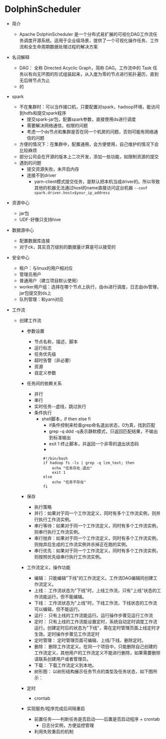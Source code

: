# DolphinScheduler
- 简介
    - Apache DolphinScheduler 是一个分布式易扩展的可视化DAG工作流任务调度开源系统。适用于企业级场景，提供了一个可视化操作任务、工作流和全生命周期数据处理过程的解决方案 
- 名词解释
    - DAG： 全称 Directed Acyclic Graph，简称 DAG。工作流中的 Task 任务以有向无环图的形式组装起来，从入度为零的节点进行拓扑遍历，直到无后继节点为止
    - 的
- spark
    - 不在集群时：可以当作接口机，只要配置对spark，hadoop环境，能访问到hdfs和提交spark程序
        - 提交spark-jar包，配置spark参数，直接使用ds进行调度
        - 需要解决网络通信，权限的问题
        - 考虑一个ds节点和集群是否在同一个机房的问题，否则可能有网络通信的问题
    - 方便的情况下：在集群中，配置通用，会方便使用，自己维护的情况下会比较麻烦
    - 部分公司会在开源的版本上二次开发，添加一些功能，如限制资源的提交
    - 遇到的问题
        - 提交资源失败，未开启内存
        - 连接不到driver
            - yarn-client模式提交任务，是默认把本机当成driver的。所以导致其他的机器无法通过host的name直接访问这台机器 `--conf spark.driver.host=$your_ip_address`

- 资源中心
    - jar包
    - UDF-好像只支持hive
- 数据源中心
    - 配置数据库连接
    - 对于ck，其实百万级别的数据量计算是可以接受的
- 安全中心
    - 租户：与linux的用户相对应
    - 管理员用户
    - 普通用户（建立项目默认使用）
    - worker用户组：选择在哪个节点上执行，由ds进行调度，日志由ds管理，jar包提交到ds上
    - 队列管理：和yarn对应
- 工作流
    - 创建工作流
        - 参数设置
            - 节点名称，描述，脚本
            - 运行标志
            - 任务优先级
            - 超时告警（非必要）
            - 资源
            - 自定义参数
        - 任务间的依赖关系
            - 并行
            - 串行
            - 实时任务--虚线，跳过执行
            - 条件执行
                - shell脚本，if then else fi
                    - if条件控制来检查grep命名退出状态，0为真，找到匹配
                    - grep -q ddd -q表示静默模式，只返回匹配结果，不输出到标准输出
                    - exit 1 终止脚本，并返回一个非零的退出状态码
                    -
                ```
                    #!/bin/bash
                    if hadoop fs -ls | grep -q lzm_text; then
                        echo "任务存在.退出"
                        exit 1
                    else
                        echo "任务不存在"
                    fi
                ```
                
        - 保存
            - 执行策略
            - 并行：如果对于同一个工作流定义，同时有多个工作流实例，则并行执行工作流实例。
            - 串行等待：如果对于同一个工作流定义，同时有多个工作流实例，则串行执行工作流实例。
            - 串行抛弃：如果对于同一个工作流定义，同时有多个工作流实例，则抛弃后生成的工作流实例并杀掉正在跑的实例。
            - 串行优先：如果对于同一个工作流定义，同时有多个工作流实例，则按照优先级串行执行工作流实例。
        - 工作流定义，操作功能
            -  编辑： 只能编辑"下线"的工作流定义。工作流DAG编辑同创建工作流定义。
            - 上线： 工作流状态为"下线"时，上线工作流，只有"上线"状态的工作流能运行，但不能编辑。
            - 下线： 工作流状态为"上线"时，下线工作流，下线状态的工作流可以编辑，但不能运行。
            - 运行： 只有上线的工作流能运行。运行操作步骤见运行工作流
            - 定时： 只有上线的工作流能设置定时，系统自动定时调度工作流运行。创建定时后的状态为"下线"，需在定时管理页面上线定时才生效。定时操作步骤见工作流定时
            - 定时管理： 定时管理页面可编辑、上线/下线、删除定时。
            - 删除： 删除工作流定义。在同一个项目中，只能删除自己创建的工作流定义，其他用户的工作流定义不能进行删除，如果需要删除请联系创建用户或者管理员。
            - 下载： 下载工作流定义到本地。
            - 树形图： 以树形结构展示任务节点的类型及任务状态，如下图所示：
        - 定时
            - crontab 
        - 实现服务/程序完成后间隔重启
            - 前置任务——判断任务是否启动——后置是否启动程序 + crontab
                - 日志分实例，方便监控管理
            - 利用失败重启的机制
